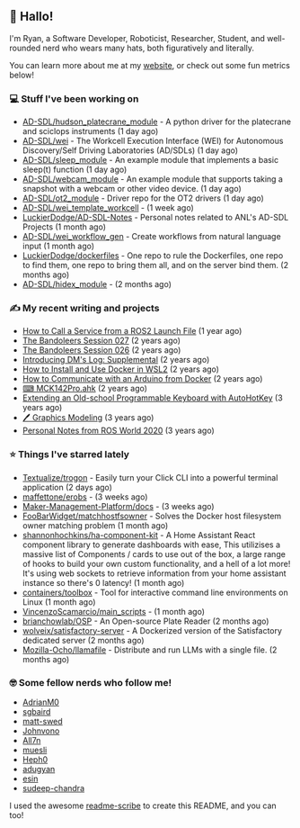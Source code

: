 ## 👋 Hallo!

I'm Ryan, a Software Developer, Roboticist, Researcher, Student, and well-rounded nerd who wears many hats, both figuratively and literally.

You can learn more about me at my [website](https://ryandlewis.dev), or check out some fun metrics below!

### 💻 Stuff I've been working on

- [AD-SDL/hudson_platecrane_module](https://github.com/AD-SDL/hudson_platecrane_module) - A python driver for the platecrane and sciclops instruments (1 day ago)
- [AD-SDL/wei](https://github.com/AD-SDL/wei) - The Workcell Execution Interface (WEI) for Autonomous Discovery/Self Driving Laboratories (AD/SDLs) (1 day ago)
- [AD-SDL/sleep_module](https://github.com/AD-SDL/sleep_module) - An example module that implements a basic sleep(t) function (1 day ago)
- [AD-SDL/webcam_module](https://github.com/AD-SDL/webcam_module) - An example module that supports taking a snapshot with a webcam or other video device. (1 day ago)
- [AD-SDL/ot2_module](https://github.com/AD-SDL/ot2_module) - Driver repo for the OT2 drivers  (1 day ago)
- [AD-SDL/wei_template_workcell](https://github.com/AD-SDL/wei_template_workcell) -  (1 week ago)
- [LuckierDodge/AD-SDL-Notes](https://github.com/LuckierDodge/AD-SDL-Notes) - Personal notes related to ANL&#39;s AD-SDL Projects (1 month ago)
- [AD-SDL/wei_workflow_gen](https://github.com/AD-SDL/wei_workflow_gen) - Create workflows from natural language input (1 month ago)
- [LuckierDodge/dockerfiles](https://github.com/LuckierDodge/dockerfiles) - One repo to rule the Dockerfiles, one repo to find them, one repo to bring them all, and on the server bind them. (2 months ago)
- [AD-SDL/hidex_module](https://github.com/AD-SDL/hidex_module) -  (2 months ago)

### ✍ My recent writing and projects

- [How to Call a Service from a ROS2 Launch File](https://ryandlewis.dev/posts/callserviceinros2launch/) (1 year ago)
- [The Bandoleers Session 027](https://ryandlewis.dev/posts/ttrpg/thebandoleers027/) (2 years ago)
- [The Bandoleers Session 026](https://ryandlewis.dev/posts/ttrpg/thebandoleers026/) (2 years ago)
- [Introducing DM&#39;s Log: Supplemental](https://ryandlewis.dev/posts/ttrpg/introducingdmslog/) (2 years ago)
- [How to Install and Use Docker in WSL2](https://ryandlewis.dev/posts/howtowsldocker/) (2 years ago)
- [How to Communicate with an Arduino from Docker](https://ryandlewis.dev/posts/howtoarduinodocker/) (2 years ago)
- [⌨ MCK142Pro.ahk](https://ryandlewis.dev/projects/mck142pro/) (2 years ago)
- [Extending an Old-school Programmable Keyboard with AutoHotKey](https://ryandlewis.dev/posts/mck142pro/) (3 years ago)
- [🖊 Graphics Modeling](https://ryandlewis.dev/projects/graphics/) (3 years ago)
- [Personal Notes from ROS World 2020](https://ryandlewis.dev/posts/rosworld2020/) (3 years ago)

### ⭐ Things I've starred lately

- [Textualize/trogon](https://github.com/Textualize/trogon) - Easily turn your Click CLI into a powerful terminal application (2 days ago)
- [maffettone/erobs](https://github.com/maffettone/erobs) -  (3 weeks ago)
- [Maker-Management-Platform/docs](https://github.com/Maker-Management-Platform/docs) -  (3 weeks ago)
- [FooBarWidget/matchhostfsowner](https://github.com/FooBarWidget/matchhostfsowner) - Solves the Docker host filesystem owner matching problem (1 month ago)
- [shannonhochkins/ha-component-kit](https://github.com/shannonhochkins/ha-component-kit) - A Home Assistant React component library to generate dashboards with ease, This utilizises a massive list of Components / cards to use out of the box, a large range of hooks to build your own custom functionality, and a hell of a lot more! It&#39;s using web sockets to retrieve information from your home assistant instance so there&#39;s 0 latency! (1 month ago)
- [containers/toolbox](https://github.com/containers/toolbox) - Tool for interactive command line environments on Linux (1 month ago)
- [VincenzoScamarcio/main_scripts](https://github.com/VincenzoScamarcio/main_scripts) -  (1 month ago)
- [brianchowlab/OSP](https://github.com/brianchowlab/OSP) - An Open-source Plate Reader  (2 months ago)
- [wolveix/satisfactory-server](https://github.com/wolveix/satisfactory-server) - A Dockerized version of the Satisfactory dedicated server (2 months ago)
- [Mozilla-Ocho/llamafile](https://github.com/Mozilla-Ocho/llamafile) - Distribute and run LLMs with a single file. (2 months ago)

### 🤓 Some fellow nerds who follow me!

- [AdrianM0](https://github.com/AdrianM0)
- [sgbaird](https://github.com/sgbaird)
- [matt-swed](https://github.com/matt-swed)
- [Johnvono](https://github.com/Johnvono)
- [All7n](https://github.com/All7n)
- [muesli](https://github.com/muesli)
- [Heph0](https://github.com/Heph0)
- [adugyan](https://github.com/adugyan)
- [esin](https://github.com/esin)
- [sudeep-chandra](https://github.com/sudeep-chandra)

I used the awesome [readme-scribe](https://github.com/muesli/readme-scribe) to create this README, and you can too!
